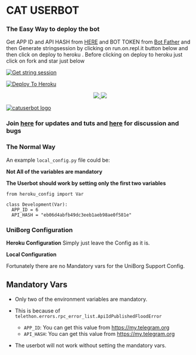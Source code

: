 
# CAT USERBOT

### The Easy Way to deploy the bot
Get APP ID and API HASH from [HERE](https://my.telegram.org) and BOT TOKEN from [Bot Father](https://t.me/botfather) and then Generate stringsession by clicking on run.on.repl.it button below and then click on deploy to heroku . Before clicking on deploy to heroku just click on fork and star just below

[![Get string session](https://repl.it/badge/github/Sur-vivor/CatUserbot)](https://generatestringsession.sarathsurvivor.repl.run/)

[![Deploy To Heroku](https://www.herokucdn.com/deploy/button.svg)](https://heroku.com/deploy?template=https://github.com/Zyruz-cat/ramu-cat)
<p align="center">
  <a href="https://github.com/https://github.com/Zyruz-cat/ramu-cat.git/fork">
    <img src="https://img.shields.io/github/forks/https:/Zyruz-cat/ramu-cat?label=Fork&style=social">
    
  </a>
  <a href="https://github.com/Zyruz-cat/ramu-cat">
    <img src="https://img.shields.io/github/stars/Zyruz-cat/ramu-cat?style=social">
  </a>
</p>


[![catuserbot logo](https://telegra.ph/file/7e1e89621fabbf02596f8.jpg)](https://heroku.com/deploy?template=https://github.com/Zyruz-cat/ramu-cat)


### Join [here](https://t.me/catuserbot17) for updates and tuts and [here](https://t.me/catuserbot_support) for discussion and bugs

### The Normal Way

An example `local_config.py` file could be:

**Not All of the variables are mandatory**

__The Userbot should work by setting only the first two variables__

```python3
from heroku_config import Var

class Development(Var):
  APP_ID = 6
  API_HASH = "eb06d4abfb49dc3eeb1aeb98ae0f581e"
```

### UniBorg Configuration



**Heroku Configuration**
Simply just leave the Config as it is.

**Local Configuration**

Fortunately there are no Mandatory vars for the UniBorg Support Config.

## Mandatory Vars

- Only two of the environment variables are mandatory.
- This is because of `telethon.errors.rpc_error_list.ApiIdPublishedFloodError`

    - `APP_ID`:   You can get this value from https://my.telegram.org
    - `API_HASH`:   You can get this value from https://my.telegram.org
- The userbot will not work without setting the mandatory vars.
